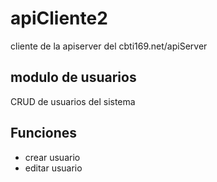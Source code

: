 # apiCliente2
cliente de la apiserver del cbti169.net/apiServer
## modulo de usuarios
CRUD de usuarios del sistema

Funciones
----------
- crear usuario
- editar usuario
